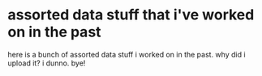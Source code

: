 # assorted data stuff that i've worked on in the past

here is a bunch of assorted data stuff i worked on in the past. why did i upload it? i dunno.
bye!
